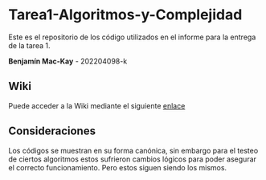 # Tarea1-Algoritmos-y-Complejidad

Este es el repositorio de los código utilizados en el informe para la entrega de la tarea 1.

**Benjamín Mac-Kay** - 202204098-k

## Wiki

Puede acceder a la Wiki mediante el siguiente [enlace](https://github.com/benjamackay/Tarea1-Algoritmos-y-Complejidad/wiki)

## Consideraciones

Los códigos se muestran en su forma canónica, sin embargo para el testeo de ciertos algoritmos estos sufrieron cambios lógicos para poder asegurar el correcto funcionamiento. Pero estos siguen siendo los mismos.
